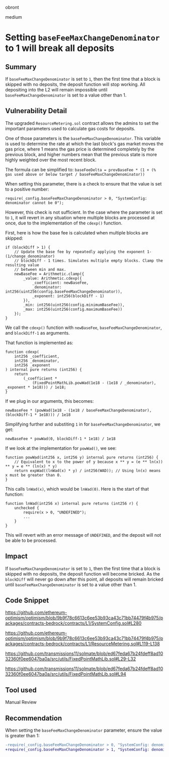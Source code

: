 obront

medium

# Setting `baseFeeMaxChangeDenominator` to 1 will break all deposits

## Summary

If `baseFeeMaxChangeDenominator` is set to `1`, then the first time that a block is skipped with no deposits, the deposit function will stop working. All depositing into the L2 will remain impossible until `baseFeeMaxChangeDenominator` is set to a value other than 1.

## Vulnerability Detail

The upgraded `ResourceMetering.sol` contract allows the admins to set the important parameters used to calculate gas costs for deposits.

One of those parameters is the `baseFeeMaxChangeDenominator`. This variable is used to determine the rate at which the last block's gas market moves the gas price, where 1 means the gas price is determined completely by the previous block, and higher numbers mean that the previous state is more highly weighted over the most recent block.

The formula can be simplified to: `baseFeeDelta = prevBaseFee * (1 + (% gas used above or below target / baseFeeMaxChangeDenominator))`

When setting this parameter, there is a check to ensure that the value is set to a positive number:
```solidity
require(_config.baseFeeMaxChangeDenominator > 0, "SystemConfig: denominator cannot be 0");
```
However, this check is not sufficient. In the case where the parameter is set to `1`, it will revert in any situation where multiple blocks are processed at once, due to the implementation of the `cdexp()` function.

First, here is how the base fee is calculated when multiple blocks are skipped:
```solidity
if (blockDiff > 1) {
    // Update the base fee by repeatedly applying the exponent 1-(1/change_denominator)
    // blockDiff - 1 times. Simulates multiple empty blocks. Clamp the resulting value
    // between min and max.
    newBaseFee = Arithmetic.clamp({
        _value: Arithmetic.cdexp({
            _coefficient: newBaseFee,
            _denominator: int256(uint256(config.baseFeeMaxChangeDenominator)),
            _exponent: int256(blockDiff - 1)
        }),
        _min: int256(uint256(config.minimumBaseFee)),
        _max: int256(uint256(config.maximumBaseFee))
    });
}
```
We call the `cdexp()` function with `newBaseFee`, `baseFeeMaxChangeDenominator`, and `blockDiff-1` as arguments.

That function is implemented as:
```solidity
function cdexp(
    int256 _coefficient,
    int256 _denominator,
    int256 _exponent
) internal pure returns (int256) {
    return
        (_coefficient *
            (FixedPointMathLib.powWad(1e18 - (1e18 / _denominator), _exponent * 1e18))) / 1e18;
}
```
If we plug in our arguments, this becomes:

`newBaseFee * (powWad(1e18 - (1e18 / baseFeeMaxChangeDenominator), (blockDiff-1 * 1e18))) / 1e18`

Simplifying further and substiting `1` in for `baseFeeMaxChangeDenominator`, we get:

`newBaseFee * powWad(0, blockDiff-1 * 1e18) / 1e18`

If we look at the implementation for `powWad()`, we see:
```solidity
function powWad(int256 x, int256 y) internal pure returns (int256) {
    // Equivalent to x to the power of y because x ** y = (e ** ln(x)) ** y = e ** (ln(x) * y)
    return expWad((lnWad(x) * y) / int256(WAD)); // Using ln(x) means x must be greater than 0.
}
```
This calls `lnWad(x)`, which would be `lnWad(0)`. Here is the start of that function:
```soliidty
function lnWad(int256 x) internal pure returns (int256 r) {
    unchecked {
        require(x > 0, "UNDEFINED");
        ...
    }
}
```
This will revert with an error message of `UNDEFINED`, and the deposit will not be able to be processed.

## Impact

If `baseFeeMaxChangeDenominator` is set to `1`, then the first time that a block is skipped with no deposits, the deposit function will become bricked. As the `blockDiff` will never go down after this point, all deposits will remain bricked until `baseFeeMaxChangeDenominator` is set to a value other than 1.

## Code Snippet

https://github.com/ethereum-optimism/optimism/blob/9b9f78c6613c6ee53b93ca43c71bb74479f4b975/packages/contracts-bedrock/contracts/L1/SystemConfig.sol#L280

https://github.com/ethereum-optimism/optimism/blob/9b9f78c6613c6ee53b93ca43c71bb74479f4b975/packages/contracts-bedrock/contracts/L1/ResourceMetering.sol#L119-L138

https://github.com/transmissions11/solmate/blob/ed67feda67b24fdeff8ad1032360f0ee6047ba0a/src/utils/FixedPointMathLib.sol#L29-L32

https://github.com/transmissions11/solmate/blob/ed67feda67b24fdeff8ad1032360f0ee6047ba0a/src/utils/FixedPointMathLib.sol#L94

## Tool used

Manual Review

## Recommendation

When setting the `baseFeeMaxChangeDenominator` parameter, ensure the value is greater than 1:
```diff
-require(_config.baseFeeMaxChangeDenominator > 0, "SystemConfig: denominator cannot be 0");
+require(_config.baseFeeMaxChangeDenominator > 1, "SystemConfig: denominator must be greater than 1");
```